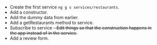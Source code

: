 - Create the first service `ng g s services/restaurants`.
- Add a constructor.
- Add the dummy data from earlier.
- Add a getRestaurants method to service.
- Subscribe to service
~~- Edit things so that the construction happens in the app instead of in the service.~~
- Add a review form.
